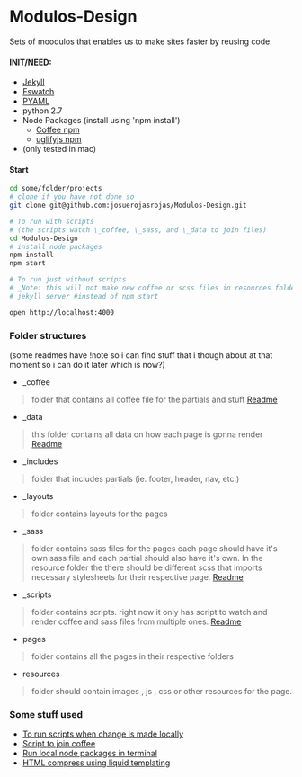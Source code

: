 # Modulos-Design

Sets of moodulos that enables us to make sites faster by reusing code.

#### INIT/NEED:
- [Jekyll](https://jekyllrb.com/docs/installation/)
- [Fswatch](https://github.com/emcrisostomo/fswatch)
- [PYAML](https://github.com/yaml/pyyaml)
- python 2.7
- Node Packages (install using 'npm install')
  - [Coffee npm](https://www.npmjs.com/package/coffee-script)
  - [uglifyjs npm](https://www.npmjs.com/package/uglify-js)
- (only tested in mac)

#### Start

```bash
cd some/folder/projects
# clone if you have not done so
git clone git@github.com:josuerojasrojas/Modulos-Design.git

# To run with scripts
# (the scripts watch \_coffee, \_sass, and \_data to join files)
cd Modulos-Design
# install node packages
npm install
npm start

# To run just without scripts
# _Note: this will not make new coffee or scss files in resources folder (this is regular jekyll)_
# jekyll server #instead of npm start

open http://localhost:4000
```

### Folder structures

(some readmes have !note so i can find stuff that i though about at that moment so i can do it later which is now?)

- \_coffee
> folder that contains all coffee file for the partials and stuff
> [Readme](https://github.com/josuerojasrojas/Showcase/blob/master/_coffee/Readme.md)

- \_data
> this folder contains all data on how each page is gonna render
> [Readme](https://github.com/josuerojasrojas/Showcase/blob/master/_data/Readme.md)

- \_includes
> folder that includes partials (ie. footer, header, nav, etc.)

- \_layouts
> folder contains layouts for the pages

- \_sass
> folder contains sass files for the pages each page should have it's own sass file and each partial should also have it's own. In the resource folder the there should be different scss that imports necessary stylesheets for their respective page.
> [Readme](https://github.com/josuerojasrojas/Showcase/blob/master/_sass/Readme.md)


- \_scripts
> folder contains scripts. right now it only has script to watch and render coffee and sass files from multiple ones.
> [Readme](https://github.com/josuerojasrojas/Showcase/blob/master/_scripts/Readme.md)


- pages
> folder contains all the pages in their respective folders

- resources
> folder should contain images , js , css or other resources for the page.


### Some stuff used
- [To run scripts when change is made locally](https://github.com/emcrisostomo/fswatch)
- [Script to join coffee](https://stackoverflow.com/questions/4575260/join-multiple-coffeescript-files-into-one-file-multiple-subdirectories)
- [Run local node packages in terminal](https://stackoverflow.com/questions/9679932/how-to-use-package-installed-locally-in-node-modules)
- [HTML compress using liquid templating](https://github.com/penibelst/jekyll-compress-html)
